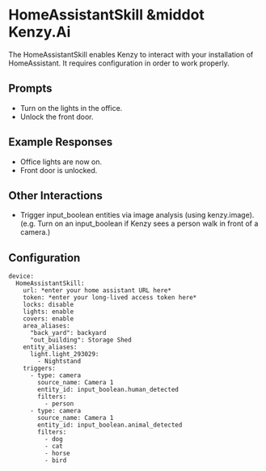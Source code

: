 # HomeAssistantSkill &middot Kenzy.Ai

The HomeAssistantSkill enables Kenzy to interact with your installation of HomeAssistant.  It requires configuration in order to work properly.

## Prompts

* Turn on the lights in the office.
* Unlock the front door.

## Example Responses

* Office lights are now on.
* Front door is unlocked.

## Other Interactions

* Trigger input_boolean entities via image analysis (using kenzy.image).  (e.g. Turn on an input_boolean if Kenzy sees a person walk in front of a camera.)

## Configuration
```
device:
  HomeAssistantSkill:
    url: *enter your home assistant URL here*
    token: *enter your long-lived access token here*
    locks: disable
    lights: enable
    covers: enable
    area_aliases:
      "back_yard": backyard
      "out_building": Storage Shed
    entity_aliases:
      light.light_293029: 
        - Nightstand
    triggers:
      - type: camera
        source_name: Camera 1
        entity_id: input_boolean.human_detected
        filters:
          - person
      - type: camera
        source_name: Camera 1
        entity_id: input_boolean.animal_detected
        filters:
          - dog
          - cat
          - horse
          - bird
```